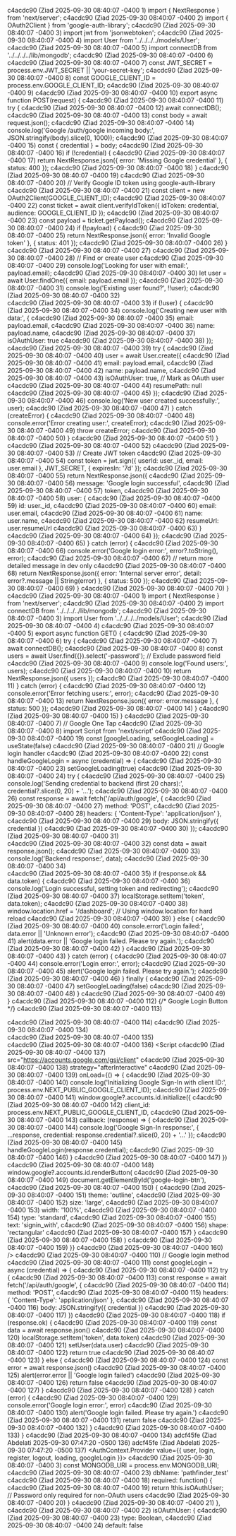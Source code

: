 c4acdc90 (Ziad 2025-09-30 08:40:07 -0400  1) import { NextResponse } from 'next/server';
c4acdc90 (Ziad 2025-09-30 08:40:07 -0400  2) import { OAuth2Client } from 'google-auth-library';
c4acdc90 (Ziad 2025-09-30 08:40:07 -0400  3) import jwt from 'jsonwebtoken';
c4acdc90 (Ziad 2025-09-30 08:40:07 -0400  4) import User from '../../../../models/User';
c4acdc90 (Ziad 2025-09-30 08:40:07 -0400  5) import connectDB from '../../../../lib/mongodb';
c4acdc90 (Ziad 2025-09-30 08:40:07 -0400  6) 
c4acdc90 (Ziad 2025-09-30 08:40:07 -0400  7) const JWT_SECRET = process.env.JWT_SECRET || 'your-secret-key';
c4acdc90 (Ziad 2025-09-30 08:40:07 -0400  8) const GOOGLE_CLIENT_ID = process.env.GOOGLE_CLIENT_ID;
c4acdc90 (Ziad 2025-09-30 08:40:07 -0400  9) 
c4acdc90 (Ziad 2025-09-30 08:40:07 -0400 10) export async function POST(request) {
c4acdc90 (Ziad 2025-09-30 08:40:07 -0400 11)   try {
c4acdc90 (Ziad 2025-09-30 08:40:07 -0400 12)     await connectDB();
c4acdc90 (Ziad 2025-09-30 08:40:07 -0400 13)   const body = await request.json();
c4acdc90 (Ziad 2025-09-30 08:40:07 -0400 14)   console.log('Google /auth/google incoming body:', JSON.stringify(body).slice(0, 1000));
c4acdc90 (Ziad 2025-09-30 08:40:07 -0400 15)   const { credential } = body;
c4acdc90 (Ziad 2025-09-30 08:40:07 -0400 16)     if (!credential) {
c4acdc90 (Ziad 2025-09-30 08:40:07 -0400 17)       return NextResponse.json({ error: 'Missing Google credential' }, { status: 400 });
c4acdc90 (Ziad 2025-09-30 08:40:07 -0400 18)     }
c4acdc90 (Ziad 2025-09-30 08:40:07 -0400 19) 
c4acdc90 (Ziad 2025-09-30 08:40:07 -0400 20)   // Verify Google ID token using google-auth-library
c4acdc90 (Ziad 2025-09-30 08:40:07 -0400 21)   const client = new OAuth2Client(GOOGLE_CLIENT_ID);
c4acdc90 (Ziad 2025-09-30 08:40:07 -0400 22)   const ticket = await client.verifyIdToken({ idToken: credential, audience: GOOGLE_CLIENT_ID });
c4acdc90 (Ziad 2025-09-30 08:40:07 -0400 23)   const payload = ticket.getPayload();
c4acdc90 (Ziad 2025-09-30 08:40:07 -0400 24)     if (!payload) {
c4acdc90 (Ziad 2025-09-30 08:40:07 -0400 25)       return NextResponse.json({ error: 'Invalid Google token' }, { status: 401 });
c4acdc90 (Ziad 2025-09-30 08:40:07 -0400 26)     }
c4acdc90 (Ziad 2025-09-30 08:40:07 -0400 27) 
c4acdc90 (Ziad 2025-09-30 08:40:07 -0400 28)     // Find or create user
c4acdc90 (Ziad 2025-09-30 08:40:07 -0400 29)     console.log('Looking for user with email:', payload.email);
c4acdc90 (Ziad 2025-09-30 08:40:07 -0400 30)     let user = await User.findOne({ email: payload.email });
c4acdc90 (Ziad 2025-09-30 08:40:07 -0400 31)     console.log('Existing user found?', !!user);
c4acdc90 (Ziad 2025-09-30 08:40:07 -0400 32)     
c4acdc90 (Ziad 2025-09-30 08:40:07 -0400 33)     if (!user) {
c4acdc90 (Ziad 2025-09-30 08:40:07 -0400 34)       console.log('Creating new user with data:', {
c4acdc90 (Ziad 2025-09-30 08:40:07 -0400 35)         email: payload.email,
c4acdc90 (Ziad 2025-09-30 08:40:07 -0400 36)         name: payload.name,
c4acdc90 (Ziad 2025-09-30 08:40:07 -0400 37)         isOAuthUser: true
c4acdc90 (Ziad 2025-09-30 08:40:07 -0400 38)       });
c4acdc90 (Ziad 2025-09-30 08:40:07 -0400 39)       try {
c4acdc90 (Ziad 2025-09-30 08:40:07 -0400 40)         user = await User.create({
c4acdc90 (Ziad 2025-09-30 08:40:07 -0400 41)           email: payload.email,
c4acdc90 (Ziad 2025-09-30 08:40:07 -0400 42)           name: payload.name,
c4acdc90 (Ziad 2025-09-30 08:40:07 -0400 43)           isOAuthUser: true, // Mark as OAuth user
c4acdc90 (Ziad 2025-09-30 08:40:07 -0400 44)           resumePath: null
c4acdc90 (Ziad 2025-09-30 08:40:07 -0400 45)         });
c4acdc90 (Ziad 2025-09-30 08:40:07 -0400 46)         console.log('New user created successfully:', user);
c4acdc90 (Ziad 2025-09-30 08:40:07 -0400 47)       } catch (createError) {
c4acdc90 (Ziad 2025-09-30 08:40:07 -0400 48)         console.error('Error creating user:', createError);
c4acdc90 (Ziad 2025-09-30 08:40:07 -0400 49)         throw createError;
c4acdc90 (Ziad 2025-09-30 08:40:07 -0400 50)       }
c4acdc90 (Ziad 2025-09-30 08:40:07 -0400 51)     }
c4acdc90 (Ziad 2025-09-30 08:40:07 -0400 52) 
c4acdc90 (Ziad 2025-09-30 08:40:07 -0400 53)     // Create JWT token
c4acdc90 (Ziad 2025-09-30 08:40:07 -0400 54)     const token = jwt.sign({ userId: user._id, email: user.email }, JWT_SECRET, { expiresIn: '7d' });
c4acdc90 (Ziad 2025-09-30 08:40:07 -0400 55)     return NextResponse.json({
c4acdc90 (Ziad 2025-09-30 08:40:07 -0400 56)       message: 'Google login successful',
c4acdc90 (Ziad 2025-09-30 08:40:07 -0400 57)       token,
c4acdc90 (Ziad 2025-09-30 08:40:07 -0400 58)       user: {
c4acdc90 (Ziad 2025-09-30 08:40:07 -0400 59)         id: user._id,
c4acdc90 (Ziad 2025-09-30 08:40:07 -0400 60)         email: user.email,
c4acdc90 (Ziad 2025-09-30 08:40:07 -0400 61)         name: user.name,
c4acdc90 (Ziad 2025-09-30 08:40:07 -0400 62)         resumeUrl: user.resumeUrl
c4acdc90 (Ziad 2025-09-30 08:40:07 -0400 63)       }
c4acdc90 (Ziad 2025-09-30 08:40:07 -0400 64)     });
c4acdc90 (Ziad 2025-09-30 08:40:07 -0400 65)   } catch (error) {
c4acdc90 (Ziad 2025-09-30 08:40:07 -0400 66)     console.error('Google login error:', error?.toString(), error);
c4acdc90 (Ziad 2025-09-30 08:40:07 -0400 67)     // return more detailed message in dev only
c4acdc90 (Ziad 2025-09-30 08:40:07 -0400 68)     return NextResponse.json({ error: 'Internal server error', detail: error?.message || String(error) }, { status: 500 });
c4acdc90 (Ziad 2025-09-30 08:40:07 -0400 69)   }
c4acdc90 (Ziad 2025-09-30 08:40:07 -0400 70) }
c4acdc90 (Ziad 2025-09-30 08:40:07 -0400  1) import { NextResponse } from 'next/server';
c4acdc90 (Ziad 2025-09-30 08:40:07 -0400  2) import connectDB from '../../../../lib/mongodb';
c4acdc90 (Ziad 2025-09-30 08:40:07 -0400  3) import User from '../../../../models/User';
c4acdc90 (Ziad 2025-09-30 08:40:07 -0400  4) 
c4acdc90 (Ziad 2025-09-30 08:40:07 -0400  5) export async function GET() {
c4acdc90 (Ziad 2025-09-30 08:40:07 -0400  6)     try {
c4acdc90 (Ziad 2025-09-30 08:40:07 -0400  7)         await connectDB();
c4acdc90 (Ziad 2025-09-30 08:40:07 -0400  8)         const users = await User.find({}).select('-password');  // Exclude password field
c4acdc90 (Ziad 2025-09-30 08:40:07 -0400  9)         console.log('Found users:', users);
c4acdc90 (Ziad 2025-09-30 08:40:07 -0400 10)         return NextResponse.json({ users });
c4acdc90 (Ziad 2025-09-30 08:40:07 -0400 11)     } catch (error) {
c4acdc90 (Ziad 2025-09-30 08:40:07 -0400 12)         console.error('Error fetching users:', error);
c4acdc90 (Ziad 2025-09-30 08:40:07 -0400 13)         return NextResponse.json({ error: error.message }, { status: 500 });
c4acdc90 (Ziad 2025-09-30 08:40:07 -0400 14)     }
c4acdc90 (Ziad 2025-09-30 08:40:07 -0400 15) }
c4acdc90 (Ziad    2025-09-30 08:40:07 -0400   7) // Google One Tap
c4acdc90 (Ziad    2025-09-30 08:40:07 -0400   8) import Script from 'next/script'
c4acdc90 (Ziad    2025-09-30 08:40:07 -0400  19)     const [googleLoading, setGoogleLoading] = useState(false)
c4acdc90 (Ziad    2025-09-30 08:40:07 -0400  21)     // Google login handler
c4acdc90 (Ziad    2025-09-30 08:40:07 -0400  22)     const handleGoogleLogin = async (credential) => {
c4acdc90 (Ziad    2025-09-30 08:40:07 -0400  23)       setGoogleLoading(true)
c4acdc90 (Ziad    2025-09-30 08:40:07 -0400  24)       try {
c4acdc90 (Ziad    2025-09-30 08:40:07 -0400  25)         console.log('Sending credential to backend (first 20 chars):', credential?.slice(0, 20) + '...');
c4acdc90 (Ziad    2025-09-30 08:40:07 -0400  26)         const response = await fetch('/api/auth/google', {
c4acdc90 (Ziad    2025-09-30 08:40:07 -0400  27)           method: 'POST',
c4acdc90 (Ziad    2025-09-30 08:40:07 -0400  28)           headers: { 'Content-Type': 'application/json' },
c4acdc90 (Ziad    2025-09-30 08:40:07 -0400  29)           body: JSON.stringify({ credential })
c4acdc90 (Ziad    2025-09-30 08:40:07 -0400  30)         });
c4acdc90 (Ziad    2025-09-30 08:40:07 -0400  31)         
c4acdc90 (Ziad    2025-09-30 08:40:07 -0400  32)         const data = await response.json();
c4acdc90 (Ziad    2025-09-30 08:40:07 -0400  33)         console.log('Backend response:', data);
c4acdc90 (Ziad    2025-09-30 08:40:07 -0400  34)         
c4acdc90 (Ziad    2025-09-30 08:40:07 -0400  35)         if (response.ok && data.token) {
c4acdc90 (Ziad    2025-09-30 08:40:07 -0400  36)           console.log('Login successful, setting token and redirecting');
c4acdc90 (Ziad    2025-09-30 08:40:07 -0400  37)           localStorage.setItem('token', data.token);
c4acdc90 (Ziad    2025-09-30 08:40:07 -0400  38)           window.location.href = '/dashboard';  // Using window.location for hard reload
c4acdc90 (Ziad    2025-09-30 08:40:07 -0400  39)         } else {
c4acdc90 (Ziad    2025-09-30 08:40:07 -0400  40)           console.error('Login failed:', data.error || 'Unknown error');
c4acdc90 (Ziad    2025-09-30 08:40:07 -0400  41)           alert(data.error || 'Google login failed. Please try again.');
c4acdc90 (Ziad    2025-09-30 08:40:07 -0400  42)         }
c4acdc90 (Ziad    2025-09-30 08:40:07 -0400  43)       } catch (error) {
c4acdc90 (Ziad    2025-09-30 08:40:07 -0400  44)         console.error('Login error:', error);
c4acdc90 (Ziad    2025-09-30 08:40:07 -0400  45)         alert('Google login failed. Please try again.');
c4acdc90 (Ziad    2025-09-30 08:40:07 -0400  46)       } finally {
c4acdc90 (Ziad    2025-09-30 08:40:07 -0400  47)         setGoogleLoading(false)
c4acdc90 (Ziad    2025-09-30 08:40:07 -0400  48)       }
c4acdc90 (Ziad    2025-09-30 08:40:07 -0400  49)     }
c4acdc90 (Ziad    2025-09-30 08:40:07 -0400 112)             {/* Google Login Button */}
c4acdc90 (Ziad    2025-09-30 08:40:07 -0400 113)             <div className="mb-4 flex flex-col items-center">
c4acdc90 (Ziad    2025-09-30 08:40:07 -0400 114)               <style jsx global>{`
c4acdc90 (Ziad    2025-09-30 08:40:07 -0400 115)                 #google-login-btn {
c4acdc90 (Ziad    2025-09-30 08:40:07 -0400 116)                   width: 100% !important;
c4acdc90 (Ziad    2025-09-30 08:40:07 -0400 117)                 }
c4acdc90 (Ziad    2025-09-30 08:40:07 -0400 118)                 #google-login-btn > div {
c4acdc90 (Ziad    2025-09-30 08:40:07 -0400 119)                   width: 100% !important;
c4acdc90 (Ziad    2025-09-30 08:40:07 -0400 120)                   border-radius: 0.5rem !important;
c4acdc90 (Ziad    2025-09-30 08:40:07 -0400 121)                   background-color: rgb(243 244 246) !important;
c4acdc90 (Ziad    2025-09-30 08:40:07 -0400 122)                   transition: background-color 0.2s !important;
c4acdc90 (Ziad    2025-09-30 08:40:07 -0400 123)                 }
c4acdc90 (Ziad    2025-09-30 08:40:07 -0400 124)                 #google-login-btn > div:hover {
c4acdc90 (Ziad    2025-09-30 08:40:07 -0400 125)                   background-color: rgb(229 231 235) !important;
c4acdc90 (Ziad    2025-09-30 08:40:07 -0400 126)                 }
c4acdc90 (Ziad    2025-09-30 08:40:07 -0400 127)                 #google-login-btn > div > iframe {
c4acdc90 (Ziad    2025-09-30 08:40:07 -0400 128)                   width: 100% !important;
c4acdc90 (Ziad    2025-09-30 08:40:07 -0400 129)                 }
c4acdc90 (Ziad    2025-09-30 08:40:07 -0400 130)                 #google-login-btn > div > div {
c4acdc90 (Ziad    2025-09-30 08:40:07 -0400 131)                   padding: 8px !important;
c4acdc90 (Ziad    2025-09-30 08:40:07 -0400 132)                 }
c4acdc90 (Ziad    2025-09-30 08:40:07 -0400 133)               `}</style>
c4acdc90 (Ziad    2025-09-30 08:40:07 -0400 134)               <div id="google-login-btn" className="w-full flex justify-center mb-2"></div>
c4acdc90 (Ziad    2025-09-30 08:40:07 -0400 135)             </div>
c4acdc90 (Ziad    2025-09-30 08:40:07 -0400 136)             <Script
c4acdc90 (Ziad    2025-09-30 08:40:07 -0400 137)               src="https://accounts.google.com/gsi/client"
c4acdc90 (Ziad    2025-09-30 08:40:07 -0400 138)               strategy="afterInteractive"
c4acdc90 (Ziad    2025-09-30 08:40:07 -0400 139)               onLoad={() => {
c4acdc90 (Ziad    2025-09-30 08:40:07 -0400 140)                 console.log('Initializing Google Sign-In with client ID:', process.env.NEXT_PUBLIC_GOOGLE_CLIENT_ID);
c4acdc90 (Ziad    2025-09-30 08:40:07 -0400 141)                 window.google?.accounts.id.initialize({
c4acdc90 (Ziad    2025-09-30 08:40:07 -0400 142)                   client_id: process.env.NEXT_PUBLIC_GOOGLE_CLIENT_ID,
c4acdc90 (Ziad    2025-09-30 08:40:07 -0400 143)                   callback: (response) => {
c4acdc90 (Ziad    2025-09-30 08:40:07 -0400 144)                     console.log('Google Sign-In response:', { ...response, credential: response.credential?.slice(0, 20) + '...' });
c4acdc90 (Ziad    2025-09-30 08:40:07 -0400 145)                     handleGoogleLogin(response.credential);
c4acdc90 (Ziad    2025-09-30 08:40:07 -0400 146)                   }
c4acdc90 (Ziad    2025-09-30 08:40:07 -0400 147)                 })
c4acdc90 (Ziad    2025-09-30 08:40:07 -0400 148)                 window.google?.accounts.id.renderButton(
c4acdc90 (Ziad    2025-09-30 08:40:07 -0400 149)                   document.getElementById('google-login-btn'),
c4acdc90 (Ziad    2025-09-30 08:40:07 -0400 150)                   {
c4acdc90 (Ziad    2025-09-30 08:40:07 -0400 151)                     theme: 'outline',
c4acdc90 (Ziad    2025-09-30 08:40:07 -0400 152)                     size: 'large',
c4acdc90 (Ziad    2025-09-30 08:40:07 -0400 153)                     width: '100%',
c4acdc90 (Ziad    2025-09-30 08:40:07 -0400 154)                     type: 'standard',
c4acdc90 (Ziad    2025-09-30 08:40:07 -0400 155)                     text: 'signin_with',
c4acdc90 (Ziad    2025-09-30 08:40:07 -0400 156)                     shape: 'rectangular'
c4acdc90 (Ziad    2025-09-30 08:40:07 -0400 157)                   }
c4acdc90 (Ziad    2025-09-30 08:40:07 -0400 158)                 )
c4acdc90 (Ziad    2025-09-30 08:40:07 -0400 159)               }}
c4acdc90 (Ziad    2025-09-30 08:40:07 -0400 160)             />
c4acdc90 (Ziad          2025-09-30 08:40:07 -0400 110)     // Google login method
c4acdc90 (Ziad          2025-09-30 08:40:07 -0400 111)     const googleLogin = async (credential) => {
c4acdc90 (Ziad          2025-09-30 08:40:07 -0400 112)       try {
c4acdc90 (Ziad          2025-09-30 08:40:07 -0400 113)         const response = await fetch('/api/auth/google', {
c4acdc90 (Ziad          2025-09-30 08:40:07 -0400 114)           method: 'POST',
c4acdc90 (Ziad          2025-09-30 08:40:07 -0400 115)           headers: { 'Content-Type': 'application/json' },
c4acdc90 (Ziad          2025-09-30 08:40:07 -0400 116)           body: JSON.stringify({ credential })
c4acdc90 (Ziad          2025-09-30 08:40:07 -0400 117)         })
c4acdc90 (Ziad          2025-09-30 08:40:07 -0400 118)         if (response.ok) {
c4acdc90 (Ziad          2025-09-30 08:40:07 -0400 119)           const data = await response.json()
c4acdc90 (Ziad          2025-09-30 08:40:07 -0400 120)           localStorage.setItem('token', data.token)
c4acdc90 (Ziad          2025-09-30 08:40:07 -0400 121)           setUser(data.user)
c4acdc90 (Ziad          2025-09-30 08:40:07 -0400 122)           return true
c4acdc90 (Ziad          2025-09-30 08:40:07 -0400 123)         } else {
c4acdc90 (Ziad          2025-09-30 08:40:07 -0400 124)           const error = await response.json()
c4acdc90 (Ziad          2025-09-30 08:40:07 -0400 125)           alert(error.error || 'Google login failed')
c4acdc90 (Ziad          2025-09-30 08:40:07 -0400 126)           return false
c4acdc90 (Ziad          2025-09-30 08:40:07 -0400 127)         }
c4acdc90 (Ziad          2025-09-30 08:40:07 -0400 128)       } catch (error) {
c4acdc90 (Ziad          2025-09-30 08:40:07 -0400 129)         console.error('Google login error:', error)
c4acdc90 (Ziad          2025-09-30 08:40:07 -0400 130)         alert('Google login failed. Please try again.')
c4acdc90 (Ziad          2025-09-30 08:40:07 -0400 131)         return false
c4acdc90 (Ziad          2025-09-30 08:40:07 -0400 132)       }
c4acdc90 (Ziad          2025-09-30 08:40:07 -0400 133)     }
c4acdc90 (Ziad          2025-09-30 08:40:07 -0400 134) 
adcf45fe (Ziad Abdelati 2025-09-30 07:47:20 -0500 136) 
adcf45fe (Ziad Abdelati 2025-09-30 07:47:20 -0500 137)     <AuthContext.Provider value={{ user, login, register, logout, loading, googleLogin }}>
c4acdc90 (Ziad    2025-09-30 08:40:07 -0400  3) const MONGODB_URI = process.env.MONGODB_URI;
c4acdc90 (Ziad    2025-09-30 08:40:07 -0400 23)       dbName: 'pathfinder_test'
c4acdc90 (Ziad           2025-09-30 08:40:07 -0400  18)     required: function() {
c4acdc90 (Ziad           2025-09-30 08:40:07 -0400  19)       return !this.isOAuthUser; // Password only required for non-OAuth users
c4acdc90 (Ziad           2025-09-30 08:40:07 -0400  20)     }
c4acdc90 (Ziad           2025-09-30 08:40:07 -0400  21)   },
c4acdc90 (Ziad           2025-09-30 08:40:07 -0400  22)   isOAuthUser: {
c4acdc90 (Ziad           2025-09-30 08:40:07 -0400  23)     type: Boolean,
c4acdc90 (Ziad           2025-09-30 08:40:07 -0400  24)     default: false
